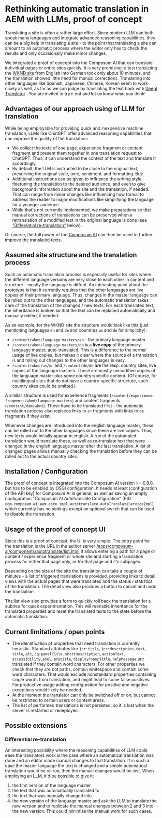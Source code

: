 # Rethinking automatic translation in AEM with LLMs, proof of concept

Translating a site is often a rather large effort. Since modern LLM can both speak many languages and integrate
advanced reasoning capabilities, they can be a big help in translating a site - to the point that translating a site
can amount to an automatic process where the editor only has to check the results and only occasionally make minor
changes.

We integrated a proof of concept into the Composum AI that can translate individual pages or entire sites quickly.
It is very promising: a test translating the [WKND site](https://wknd.site/us/en.html) from English into German took
only about 10 minutes,
and the translation showed little need for manual corrections. Translating into other languages like Spanish, Japanese,
Chinese, Korean seem to work nicely as well, as far as we can judge by translating the text back with
[Deepl Translator](https://www.deepl.com/translator) . You are invited to try it out and let us know what you think!

## Advantages of our approach using of LLM for translation

While being employable for providing quick and inexpensive machine translation, LLMs like ChatGPT offer advanced
reasoning capabilities that can improve the quality of the translation:

- We collect the texts of one page, experience fragment or content fragment and present them together in one
  translation request to ChatGPT. Thus, it can understand the context of the text and translate it accordingly.
- By default, the LLM is instructed to be close to the original text, preserving the original style, tone, sentiment,
  and formatting. But:
- Additional instructions can be given to influence the writing style, finetuning the translation
  to the desired audience, and even to give background information about the site and the translation, if needed.
  That can range from minor changes like influencing how formal to address the reader to major modifications like
  simplifying the language for a younger audience.
- While that's not currently implemented, we make preparations so that manual corrections of translations can be
  preserved when a retranslation of a modified text in the original language is done (see ["Differential 
  re-translation"](#difftranslation) below).

Or course, the full power of the [Composum AI](usage.md) can then be used to further improve the translated texts.

## Assumed site structure and the translation process

Such an automatic translation process is especially useful for sites where the different language versions are very
close to each other in content and structure - mostly the language is diffent. An interesting point about the
prototype is that it currently requires that the other languages are live copies of their primary language. Thus,
changes in the master language can be rolled out to the other languages, and the automatic translation takes care of
the translation of the changed / new texts. For each translated text, the inheritance is broken so that the text can
be replaced automatically and manually edited, if needed.

As an example, for the WKND site the structure would look like this (just mentioning languages `en` and `de` and
countries `us` and `de` for simplicity):

- `/content/wknd/language-masters/en` - the primary language master
- `/content/wknd/language-masters/de` is a _**live copy**_ of the primary language master, auto-translated. This is a
  difference to the normal usage of live copies, but makes it clear where the source of a translation is and rolling
  out changes to the other languages is easy.
- `/content/wknd/us/en` and `/content/de/de` are the resp. country sites, live copies of the language masters. These
  are mostly unmodified copies of the language master plus some country-specific content. (Of course, for
  multilingual sites that do not have a country-specific structure, such country sites could be omitted.)

A similar structure is used for experience fragments (`/content/experience-fragments/wknd/language-masters`) and
content fragments (`/content/dam/wknd`). These have to be translated first - the automatic translation process
also replaces links to `en` fragments with links to `de` fragments if they exist.

Whenever changes are introduced into the english language master, these can be rolled out to the other languages
since these are live copies. Thus, new texts would initially appear in english. A run of the automated translation
would translate these, as well as re-translate text that were changed in the english language master after the last
translation. A list of changed pages allows manually checking the translation before they can be rolled out to the
actual country sites.

## Installation / Configuration

The proof of concept is integrated into the Composum AI version >= 0.8.0, but has to be enabled by OSGI
configuration. It needs at least [configuration of the API key] for Composum AI in general, as well as saving an
empty configuration "Composum AI Autotranslate Configuration"
(PID `com.composum.ai.aem.core.impl.autotranslate.AutoTranslateServiceImpl`)
which currently has no settings except an optional switch that can be used to disable the translation.

## Usage of the proof of concept UI

Since this is a proof of concept, the UI is very simple. The entry point for the translation is the URL in the author
server
[/apps/composum-ai/components/autotranslate/list.html](http://localhost:4502/apps/composum-ai/components/autotranslate/list.html)
It allows entering a path for a page or content / experience fragment or whole site and starting a translation process
for either that page only, or for that page and it's subpages.

Depending on the size of the site the translation can
take a couple of minutes - a list of triggered translations is provided, providing links to detail views with the
actual pages that were translated and the status / statistics of the translation. The detail view also provides a
button to cancel and undo the translation.

The list view also provides a form to quickly roll back the translation for a subtree for quick experimentation.
This will reenable inheritance for the translated properties and reset the translated texts to the state before the
automatic translation.

## Current limitations / open points

- The identification of properties that need translation is currently heuristic. Standard attributes like `jcr:title`,
  `jcr:description`, `text`, `title`, `alt`, `cq:panelTitle`, `shortDescription`, `actionText`, `accessibilityLabel`,
  `pretitle`, `displayPopupTitle`, `helpMessage` are translated if they contain word characters. For other properties
  we check that they are not paths, contain whitespace and contain some word characters. That would exclude
  nonstandard properties containing single words from translation, and might lead to some false positives. For
  productive usage adding configuration for positive and negative exceptions would likely be needed.
- At the moment the translator can only be switched off or on, but cannot be restricted to certain users or content
  areas.
- The list of performed translations is not persisted, so it is lost when the server is restarted or redeployed.

## Possible extensions

<a id="difftranslation"></a>
### Differential re-translation

An interesting possibility where the reasoning capabilities of LLM could ease the translators work is the case where 
an automatical translation was done and an editor made manual changes to that translation. If in such a case the 
master language the text is changed and a simple automatical translation would be re-run, then the manual changes would be
lost. When employing an LLM, it'd be possible to give it:
1. the first version of the language master
2. the text that was automatically translated to
3. the text that was manually changed into
4. the new version of the language master
and ask the LLM to translate the new version and to replicate the manual changes between 2 and 3 into the new version.
This could minimize the manual work for such cases.
